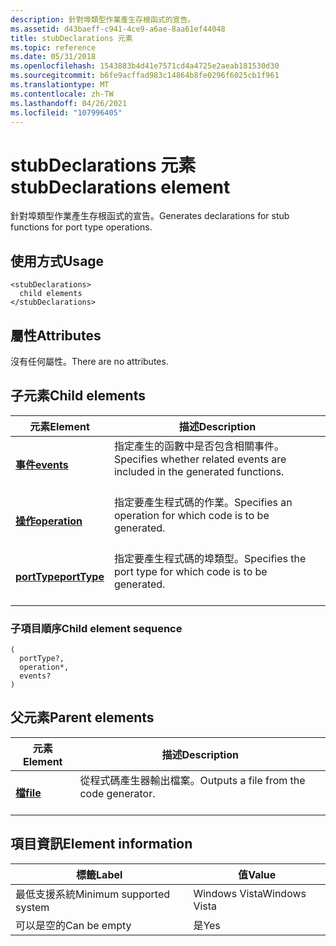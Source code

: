```yaml
---
description: 針對埠類型作業產生存根函式的宣告。
ms.assetid: d43baeff-c941-4ce9-a6ae-8aa61ef44048
title: stubDeclarations 元素
ms.topic: reference
ms.date: 05/31/2018
ms.openlocfilehash: 1543883b4d41e7571cd4a4725e2aeab181530d30
ms.sourcegitcommit: b6fe9acffad983c14864b8fe0296f6025cb1f961
ms.translationtype: MT
ms.contentlocale: zh-TW
ms.lasthandoff: 04/26/2021
ms.locfileid: "107996405"
---
```

# <a name="stubdeclarations-element"></a><span data-ttu-id="39b1f-103">stubDeclarations 元素</span><span class="sxs-lookup"><span data-stu-id="39b1f-103">stubDeclarations element</span></span>

<span data-ttu-id="39b1f-104">針對埠類型作業產生存根函式的宣告。</span><span class="sxs-lookup"><span data-stu-id="39b1f-104">Generates declarations for stub functions for port type operations.</span></span>

## <a name="usage"></a><span data-ttu-id="39b1f-105">使用方式</span><span class="sxs-lookup"><span data-stu-id="39b1f-105">Usage</span></span>

``` syntax
<stubDeclarations>
  child elements
</stubDeclarations>
```

## <a name="attributes"></a><span data-ttu-id="39b1f-106">屬性</span><span class="sxs-lookup"><span data-stu-id="39b1f-106">Attributes</span></span>

<span data-ttu-id="39b1f-107">沒有任何屬性。</span><span class="sxs-lookup"><span data-stu-id="39b1f-107">There are no attributes.</span></span>

## <a name="child-elements"></a><span data-ttu-id="39b1f-108">子元素</span><span class="sxs-lookup"><span data-stu-id="39b1f-108">Child elements</span></span>



| <span data-ttu-id="39b1f-109">元素</span><span class="sxs-lookup"><span data-stu-id="39b1f-109">Element</span></span>                                   | <span data-ttu-id="39b1f-110">描述</span><span class="sxs-lookup"><span data-stu-id="39b1f-110">Description</span></span>                                                                                      |
|-------------------------------------------|--------------------------------------------------------------------------------------------------|
| [<span data-ttu-id="39b1f-111">**事件**</span><span class="sxs-lookup"><span data-stu-id="39b1f-111">**events**</span></span>](events.md)<br/>       | <span data-ttu-id="39b1f-112">指定產生的函數中是否包含相關事件。</span><span class="sxs-lookup"><span data-stu-id="39b1f-112">Specifies whether related events are included in the generated functions.</span></span><br/> <br/> |
| [<span data-ttu-id="39b1f-113">**操作**</span><span class="sxs-lookup"><span data-stu-id="39b1f-113">**operation**</span></span>](operation.md)<br/> | <span data-ttu-id="39b1f-114">指定要產生程式碼的作業。</span><span class="sxs-lookup"><span data-stu-id="39b1f-114">Specifies an operation for which code is to be generated.</span></span><br/> <br/>                 |
| [<span data-ttu-id="39b1f-115">**portType**</span><span class="sxs-lookup"><span data-stu-id="39b1f-115">**portType**</span></span>](porttype.md)<br/>   | <span data-ttu-id="39b1f-116">指定要產生程式碼的埠類型。</span><span class="sxs-lookup"><span data-stu-id="39b1f-116">Specifies the port type for which code is to be generated.</span></span><br/> <br/>                |



### <a name="child-element-sequence"></a><span data-ttu-id="39b1f-117">子項目順序</span><span class="sxs-lookup"><span data-stu-id="39b1f-117">Child element sequence</span></span>

``` syntax
(
  portType?, 
  operation*, 
  events?
)
```

## <a name="parent-elements"></a><span data-ttu-id="39b1f-118">父元素</span><span class="sxs-lookup"><span data-stu-id="39b1f-118">Parent elements</span></span>



| <span data-ttu-id="39b1f-119">元素</span><span class="sxs-lookup"><span data-stu-id="39b1f-119">Element</span></span>                         | <span data-ttu-id="39b1f-120">描述</span><span class="sxs-lookup"><span data-stu-id="39b1f-120">Description</span></span>                                                    |
|---------------------------------|----------------------------------------------------------------|
| [<span data-ttu-id="39b1f-121">**檔**</span><span class="sxs-lookup"><span data-stu-id="39b1f-121">**file**</span></span>](file.md)<br/> | <span data-ttu-id="39b1f-122">從程式碼產生器輸出檔案。</span><span class="sxs-lookup"><span data-stu-id="39b1f-122">Outputs a file from the code generator.</span></span><br/> <br/> |



## <a name="element-information"></a><span data-ttu-id="39b1f-123">項目資訊</span><span class="sxs-lookup"><span data-stu-id="39b1f-123">Element information</span></span>



| <span data-ttu-id="39b1f-124">標籤</span><span class="sxs-lookup"><span data-stu-id="39b1f-124">Label</span></span> | <span data-ttu-id="39b1f-125">值</span><span class="sxs-lookup"><span data-stu-id="39b1f-125">Value</span></span> |
|-------------------------------------|---------------|
| <span data-ttu-id="39b1f-126">最低支援系統</span><span class="sxs-lookup"><span data-stu-id="39b1f-126">Minimum supported system</span></span><br/> | <span data-ttu-id="39b1f-127">Windows Vista</span><span class="sxs-lookup"><span data-stu-id="39b1f-127">Windows Vista</span></span> |
| <span data-ttu-id="39b1f-128">可以是空的</span><span class="sxs-lookup"><span data-stu-id="39b1f-128">Can be empty</span></span>                        | <span data-ttu-id="39b1f-129">是</span><span class="sxs-lookup"><span data-stu-id="39b1f-129">Yes</span></span>           |



 

 




